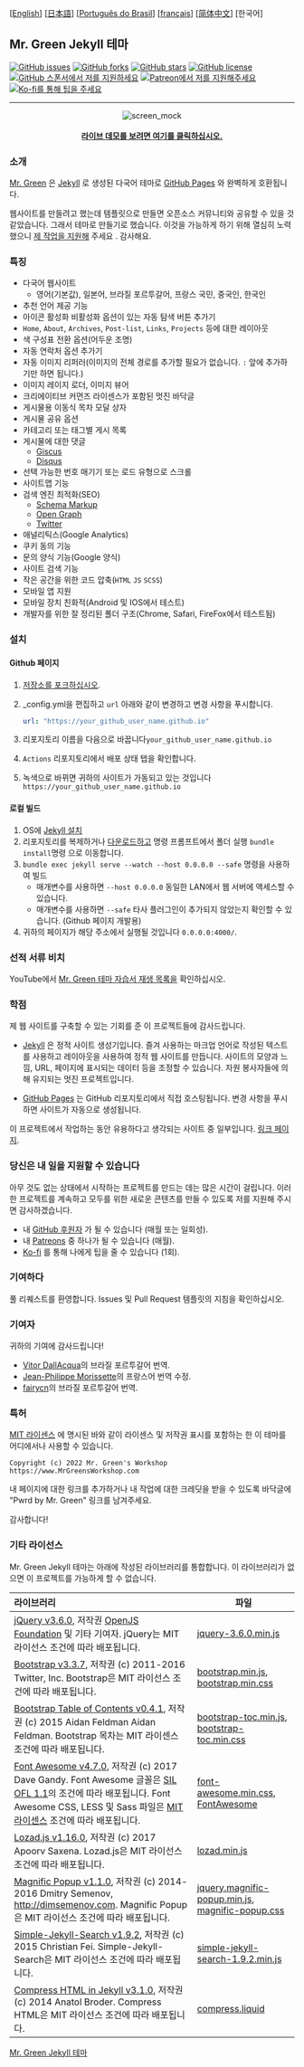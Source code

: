 [[English](https://github.com/MrGreensWorkshop/MrGreen-JekyllTheme/blob/main/README.md#readme)] [[日本語](https://github.com/MrGreensWorkshop/MrGreen-JekyllTheme/blob/main/README-ja.md#readme)] [[Português do Brasil](https://github.com/MrGreensWorkshop/MrGreen-JekyllTheme/blob/main/README-pt.md#readme)] [[français](https://github.com/MrGreensWorkshop/MrGreen-JekyllTheme/blob/main/README-fr.md#readme)] [[简体中文](https://github.com/MrGreensWorkshop/MrGreen-JekyllTheme/blob/main/README-zh.md#readme)] [한국어]

## Mr. Green Jekyll 테마

<!-- readme -->

[<img src="https://img.shields.io/github/issues/MrGreensWorkshop/MrGreen-JekyllTheme" alt="GitHub issues" data-no-image-viewer>](https://github.com/MrGreensWorkshop/MrGreen-JekyllTheme/issues)
[<img src="https://img.shields.io/github/forks/MrGreensWorkshop/MrGreen-JekyllTheme?style=flat" alt="GitHub forks" data-no-image-viewer>](https://github.com/MrGreensWorkshop/MrGreen-JekyllTheme/blob/main/README-ko.md#readme)
[<img src="https://img.shields.io/github/stars/MrGreensWorkshop/MrGreen-JekyllTheme?style=flat" alt="GitHub stars" data-no-image-viewer>](https://github.com/MrGreensWorkshop/MrGreen-JekyllTheme/blob/main/README-ko.md#readme)
[<img src="https://img.shields.io/github/license/MrGreensWorkshop/MrGreen-JekyllTheme" alt="GitHub license" data-no-image-viewer>](https://github.com/MrGreensWorkshop/MrGreen-JekyllTheme/blob/main/LICENSE.txt)
[<img src="https://shields.io/badge/Github%20Sponsors-Support%20me-blue?logo=GitHub+Sponsors" alt="GitHub 스폰서에서 저를 지원하세요" data-no-image-viewer>](https://github.com/sponsors/MrGreensWorkshop "GitHub 스폰서에서 저를 지원하세요")
[<img src="https://shields.io/badge/Patreon-Support%20me-blue?logo=Patreon" alt="Patreon에서 저를 지원해주세요" data-no-image-viewer>](https://patreon.com/MrGreensWorkshop "Patreon에서 저를 지원해주세요")
[<img src="https://shields.io/badge/Ko--fi-Tip%20me-blue?logo=kofi" alt="Ko-fi를 통해 팁을 주세요" data-no-image-viewer>](https://ko-fi.com/MrGreensWorkshop "Ko-fi를 통해 팁을 주세요")

---

<div align="center">
  <img src="https://jekyll-theme-mrgreen-demo.mrgreensworkshop.com/assets/img/posts/mock1.jpg" max-height="500" alt="screen_mock">
  <br><br>
  <a href="https://jekyll-theme-mrgreen-demo.mrgreensworkshop.com/ko" style="font-weight: bold;" >라이브 데모를 보려면 여기를 클릭하십시오.</a>
</div>


### 소개

<!-- outline-start -->

[Mr. Green](https://github.com/MrGreensWorkshop/MrGreen-JekyllTheme) 은 [Jekyll](https://jekyllrb-ko.github.io) 로 생성된 다국어 테마로 [GitHub Pages](https://pages.github.com/) 와 완벽하게 호환됩니다.

<!-- outline-end -->

웹사이트를 만들려고 했는데 템플릿으로 만들면 오픈소스 커뮤니티와 공유할 수 있을 것 같았습니다. 그래서 테마로 만들기로 했습니다. 이것을 가능하게 하기 위해 열심히 노력했으니 [제 작업을 지원해](#당신은-내-일을-지원할-수-있습니다) 주세요 . 감사해요.

### 특징

- 다국어 웹사이트
  - 영어(기본값), 일본어, 브라질 포르투갈어, 프랑스 국민, 중국인, 한국인
- 추천 언어 제공 기능
- 아이콘 활성화 비활성화 옵션이 있는 자동 탐색 버튼 추가기
- `Home`, `About`, `Archives`, `Post-list`, `Links`, `Projects` 등에 대한 레이아웃
- 색 구성표 전환 옵션(어두운 조명)
- 자동 연락처 옵션 추가기
- 자동 이미지 리퍼러(이미지의 전체 경로를 추가할 필요가 없습니다. `:` 앞에 추가하기만 하면 됩니다.)
- 이미지 레이지 로더, 이미지 뷰어
- 크리에이티브 커먼즈 라이센스가 포함된 멋진 바닥글
- 게시물용 이동식 목차 모달 상자
- 게시물 공유 옵션
- 카테고리 또는 태그별 게시 목록
- 게시물에 대한 댓글
  - [Giscus](https://giscus.app)
  - [Disqus](https://disqus.com)
- 선택 가능한 번호 매기기 또는 로드 유형으로 스크롤
- 사이트맵 기능
- 검색 엔진 최적화(SEO)
  - [Schema Markup](https://schema.org)
  - [Open Graph](https://ogp.me/)
  - [Twitter](https://developer.twitter.com/en/docs/twitter-for-websites/cards/overview/summary)
- 애널리틱스(Google Analytics)
- 쿠키 동의 기능
- 문의 양식 기능(Google 양식)
- 사이트 검색 기능
- 작은 공간을 위한 코드 압축(`HTML` `JS` `SCSS`)
- 모바일 앱 지원
- 모바일 장치 친화적(Android 및 IOS에서 테스트)
- 개발자를 위한 잘 정리된 폴더 구조(Chrome, Safari, FireFox에서 테스트됨)

### 설치

#### Github 페이지

1. [저장소를 포크하십시오](https://github.com/MrGreensWorkshop/MrGreen-JekyllTheme/fork).
1. \_config.yml을 편집하고 `url` 아래와 같이 변경하고 변경 사항을 푸시합니다.

   ```yaml
   url: "https://your_github_user_name.github.io"
   ```

1. 리포지토리 이름을 다음으로 바꿉니다`your_github_user_name.github.io`
1. `Actions` 리포지토리에서 배포 상태 탭을 확인합니다.
1. 녹색으로 바뀌면 귀하의 사이트가 가동되고 있는 것입니다`https://your_github_user_name.github.io`

#### 로컬 빌드

1. OS에 [Jekyll 설치](https://jekyllrb-ko.github.io/docs/installation/)
1. 리포지토리를 복제하거나 [다운로드하고](https://github.com/MrGreensWorkshop/MrGreen-JekyllTheme/releases/latest) 명령 프롬프트에서 폴더 실행 `bundle install`명령 으로 이동합니다.
1. `bundle exec jekyll serve --watch --host 0.0.0.0 --safe` 명령을 사용하여 빌드
    - 매개변수를 사용하면 `--host 0.0.0.0` 동일한 LAN에서 웹 서버에 액세스할 수 있습니다.
    - 매개변수를 사용하면 `--safe` 타사 플러그인이 추가되지 않았는지 확인할 수 있습니다. (Github 페이지 개발용)
1. 귀하의 페이지가 해당 주소에서 실행될 것입니다 `0.0.0.0:4000/`.

### 선적 서류 비치

YouTube에서 [Mr. Green 테마 자습서 재생 목록을](https://www.youtube.com/playlist?list=PLAymxPbYHgl-fFy5can7uZBMJtFWVcphD) 확인하십시오.

### 학점

제 웹 사이트를 구축할 수 있는 기회를 준 이 프로젝트들에 감사드립니다.

- [Jekyll](https://jekyllrb-ko.github.io) 은 정적 사이트 생성기입니다. 즐겨 사용하는 마크업 언어로 작성된 텍스트를 사용하고 레이아웃을 사용하여 정적 웹 사이트를 만듭니다. 사이트의 모양과 느낌, URL, 페이지에 표시되는 데이터 등을 조정할 수 있습니다. 자원 봉사자들에 의해 유지되는 멋진 프로젝트입니다.

- [GitHub Pages](https://pages.github.com/) 는 GitHub 리포지토리에서 직접 호스팅됩니다. 변경 사항을 푸시하면 사이트가 자동으로 생성됩니다.

이 프로젝트에서 작업하는 동안 유용하다고 생각되는 사이트 중 일부입니다. [링크 페이지](https://jekyll-theme-mrgreen-demo.mrgreensworkshop.com/ko/tabs/links.html).

### 당신은 내 일을 지원할 수 있습니다

아무 것도 없는 상태에서 시작하는 프로젝트를 만드는 데는 많은 시간이 걸립니다. 이러한 프로젝트를 계속하고 모두를 위한 새로운 콘텐츠를 만들 수 있도록 저를 지원해 주시면 감사하겠습니다.

- 내 [GitHub 후원자](https://github.com/sponsors/MrGreensWorkshop "GitHub 스폰서에서 저를 지원하세요") 가 될 수 있습니다 (매월 또는 일회성).
- 내 [Patreons](https://patreon.com/MrGreensWorkshop "Patreon에서 저를 지원해주세요") 중 하나가 될 수 있습니다 (매월).
- [Ko-fi](https://ko-fi.com/MrGreensWorkshop "Ko-fi를 통해 팁을 주세요") 를 통해 나에게 팁을 줄 수 있습니다 (1회).

### 기여하다

풀 리퀘스트를 환영합니다. Issues 및 Pull Request 템플릿의 지침을 확인하십시오.

### 기여자

귀하의 기여에 감사드립니다!

- [Vitor DallAcqua](https://github.com/fandangos)의 브라질 포르투갈어 번역.
- [Jean-Philippe Morissette](https://github.com/JPMorissette)의 프랑스어 번역 수정.
- [fairycn](https://github.com/fairycn)의 브라질 포르투갈어 번역.

### 특허

[MIT 라이센스](https://github.com/MrGreensWorkshop/MrGreen-JekyllTheme/blob/main/LICENSE.txt) 에 명시된 바와 같이 라이센스 및 저작권 표시를 포함하는 한 이 테마를 어디에서나 사용할 수 있습니다.

`Copyright (c) 2022 Mr. Green's Workshop https://www.MrGreensWorkshop.com`

내 페이지에 대한 링크를 추가하거나 내 작업에 대한 크레딧을 받을 수 있도록 바닥글에 "Pwrd by Mr. Green" 링크를 남겨주세요.

감사합니다!

### 기타 라이선스

Mr. Green Jekyll 테마는 아래에 작성된 라이브러리를 통합합니다. 이 라이브러리가 없으면 이 프로젝트를 가능하게 할 수 없습니다.

| 라이브러리                              | 파일 |
| :----------------------------------- | ---- |
| [jQuery v3.6.0](https://github.com/jquery/jquery/tree/3.6.0), 저작권 [OpenJS Foundation](https://openjsf.org) 및 기타 기여자. jQuery는 MIT 라이선스 조건에 따라 배포됩니다. | [jquery-3.6.0.min.js](https://github.com/MrGreensWorkshop/MrGreen-JekyllTheme/blob/main/assets/js/jquery-3.6.0.min.js) |
| [Bootstrap v3.3.7](https://github.com/twbs/bootstrap/tree/v3.3.7), 저작권 (c) 2011-2016 Twitter, Inc. Bootstrap은 MIT 라이선스 조건에 따라 배포됩니다. | [bootstrap.min.js](https://github.com/MrGreensWorkshop/MrGreen-JekyllTheme/blob/main/assets/js/bootstrap.min.js), [bootstrap.min.css](assets/css/bootstrap.min.css) |
| [Bootstrap Table of Contents v0.4.1](https://github.com/afeld/bootstrap-toc/tree/v0.4.1), 저작권 (c) 2015 Aidan Feldman Aidan Feldman. Bootstrap 목차는 MIT 라이센스 조건에 따라 배포됩니다. | [bootstrap-toc.min.js](https://github.com/MrGreensWorkshop/MrGreen-JekyllTheme/blob/main/assets/js/bootstrap-toc.min.js), [bootstrap-toc.min.css](assets/css/bootstrap-toc.min.css) |
| [Font Awesome v4.7.0](https://github.com/FortAwesome/Font-Awesome/tree/v4.7.0), 저작권 (c) 2017 Dave Gandy. Font Awesome 글꼴은 [SIL OFL 1.1](http://scripts.sil.org/OFL)의 조건에 따라 배포됩니다. Font Awesome CSS, LESS 및 Sass 파일은 [MIT 라이센스](https://opensource.org/licenses/mit-license.html) 조건에 따라 배포됩니다. | [font-awesome.min.css](https://github.com/MrGreensWorkshop/MrGreen-JekyllTheme/blob/main/assets/css/font-awesome.min.css), [FontAwesome](https://github.com/MrGreensWorkshop/MrGreen-JekyllTheme/blob/main/assets/fonts/) |
| [Lozad.js v1.16.0](https://github.com/ApoorvSaxena/lozad.js/tree/v1.16.0), 저작권 (c) 2017 Apoorv Saxena. Lozad.js은 MIT 라이선스 조건에 따라 배포됩니다. | [lozad.min.js](https://github.com/MrGreensWorkshop/MrGreen-JekyllTheme/blob/main/assets/js/lozad.min.js) |
| [Magnific Popup v1.1.0](https://github.com/dimsemenov/Magnific-Popup/tree/1.1.0), 저작권 (c) 2014-2016 Dmitry Semenov, http://dimsemenov.com. Magnific Popup은 MIT 라이선스 조건에 따라 배포됩니다. | [jquery.magnific-popup.min.js](https://github.com/MrGreensWorkshop/MrGreen-JekyllTheme/blob/main/assets/js/jquery.magnific-popup.min.js), [magnific-popup.css](assets/css/magnific-popup.css) |
| [Simple-Jekyll-Search v1.9.2](https://github.com/christian-fei/Simple-Jekyll-Search/tree/v1.9.2), 저작권 (c) 2015 Christian Fei. Simple-Jekyll-Search은 MIT 라이선스 조건에 따라 배포됩니다. | [simple-jekyll-search-1.9.2.min.js](https://github.com/MrGreensWorkshop/MrGreen-JekyllTheme/blob/main/assets/js/simple-jekyll-search-1.9.2.min.js) |
| [Compress HTML in Jekyll v3.1.0](https://github.com/penibelst/jekyll-compress-html/tree/v3.1.0), 저작권 (c) 2014 Anatol Broder. Compress HTML은 MIT 라이선스 조건에 따라 배포됩니다. | [compress.liquid](https://github.com/MrGreensWorkshop/MrGreen-JekyllTheme/blob/main/_layouts/util/compress.liquid) |

[Mr. Green Jekyll 테마](https://github.com/MrGreensWorkshop/MrGreen-JekyllTheme)
